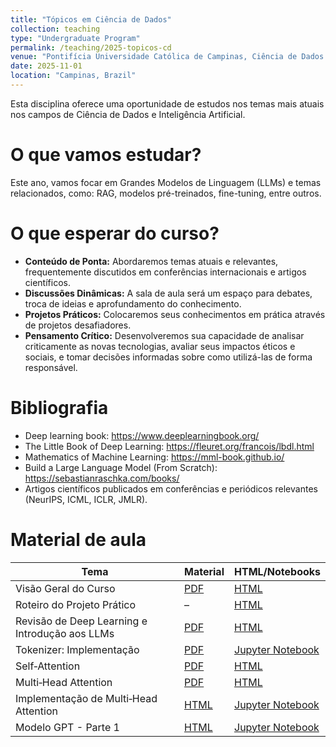 ```yaml
---
title: "Tópicos em Ciência de Dados"
collection: teaching
type: "Undergraduate Program"
permalink: /teaching/2025-topicos-cd
venue: "Pontifícia Universidade Católica de Campinas, Ciência de Dados e Inteligência Artificial"
date: 2025-11-01
location: "Campinas, Brazil"
---
```


Esta disciplina oferece uma oportunidade de estudos nos temas mais atuais nos campos de Ciência de Dados e Inteligência Artificial.

# O que vamos estudar?

Este ano, vamos focar em Grandes Modelos de Linguagem (LLMs) e temas relacionados, como: RAG, modelos pré-treinados, fine-tuning, entre outros.

# O que esperar do curso?

*   **Conteúdo de Ponta:** Abordaremos temas atuais e relevantes, frequentemente discutidos em conferências internacionais e artigos científicos.
*   **Discussões Dinâmicas:** A sala de aula será um espaço para debates, troca de ideias e aprofundamento do conhecimento.
*   **Projetos Práticos:** Colocaremos seus conhecimentos em prática através de projetos desafiadores. 
*   **Pensamento Crítico:** Desenvolveremos sua capacidade de analisar criticamente as novas tecnologias, avaliar seus impactos éticos e sociais, e tomar decisões informadas sobre como utilizá-las de forma responsável.


# Bibliografia

- Deep learning book: https://www.deeplearningbook.org/
- The Little Book of Deep Learning: https://fleuret.org/francois/lbdl.html
- Mathematics of Machine Learning: https://mml-book.github.io/
- Build a Large Language Model (From Scratch): https://sebastianraschka.com/books/
- Artigos científicos publicados em conferências e periódicos relevantes (NeurIPS, ICML, ICLR, JMLR).

# Material de aula

| **Tema** | **Material** | **HTML/Notebooks** |
|----------|---------|---------------------|
| Visão Geral do Curso | [PDF](https://denmartins.github.io/files/lectures/2025/TopicosCD/00-TCD-Organizacao.pdf) | [HTML](https://denmartins.github.io/files/lectures/2025/TopicosCD/00-TCD-Organizacao.html) |
| Roteiro do Projeto Prático | – | [HTML](https://denmartins.github.io/files/lectures/2025/TopicosCD/TCD-Projetos.html) |
| Revisão de Deep Learning e Introdução aos LLMs | [PDF](https://denmartins.github.io/files/lectures/2025/TopicosCD/01-TCD-Introducao-LLMs.pdf) | [HTML](https://denmartins.github.io/files/lectures/2025/TopicosCD/01-TCD-Introducao-LLMs.html) |
| Tokenizer: Implementação | [PDF](https://denmartins.github.io/files/lectures/2025/TopicosCD/code/02-TCD-tokenizer.pdf) | [Jupyter Notebook](https://denmartins.github.io/files/lectures/2025/TopicosCD/code/02-TCD-tokenizer.ipynb) |
| Self‑Attention | [PDF](https://denmartins.github.io/files/lectures/2025/TopicosCD/02-TCD-Self-Attention.pdf) | [HTML](https://denmartins.github.io/files/lectures/2025/TopicosCD/02-TCD-Self-Attention.html) |
| Multi‑Head Attention | [PDF](https://denmartins.github.io/files/lectures/2025/TopicosCD/03-TCD-MultiHead-Attention.pdf) | [HTML](https://denmartins.github.io/files/lectures/2025/TopicosCD/03-TCD-MultiHead-Attention.html) |
| Implementação de Multi‑Head Attention | [HTML](https://denmartins.github.io/files/lectures/2025/TopicosCD/code/03-TCD-Attention-Mechanisms.html) | [Jupyter Notebook](https://denmartins.github.io/files/lectures/2025/TopicosCD/code/03-TCD-Attention-Mechanisms.ipynb) |
| Modelo GPT - Parte 1| [HTML](https:/files/lectures/2025/TopicosCD/code/TCD-Modelo-GPT-Parte-1.ipynb/denmartins.github.io/files/lectures/2025/TopicosCD/TCD-Modelo-GPT-Parte-1.slides.html) | [Jupyter Notebook](https://denmartins.github.io/files/lectures/2025/TopicosCD/code/TCD-Modelo-GPT-Parte-1.ipynb) |




